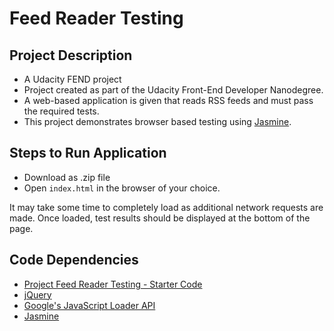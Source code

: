 Feed Reader Testing
===============================

## Project Description

* A Udacity FEND project
* Project created as part of the Udacity Front-End Developer Nanodegree.
* A web-based application is given that reads RSS feeds and must pass the required tests.
* This project demonstrates browser based testing using [Jasmine](https://jasmine.github.io/).

## Steps to Run Application

* Download as .zip file
* Open `index.html` in the browser of your choice.

It may take some time to completely load as additional network requests are made.
Once loaded, test results should be displayed at the bottom of the page.

## Code Dependencies

* [Project Feed Reader Testing - Starter Code](https://github.com/udacity/frontend-nanodegree-feedreader)
* [jQuery](https://jquery.com/)
* [Google's JavaScript Loader API](https://www.google.com/jsapi)
* [Jasmine](https://jasmine.github.io/)